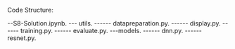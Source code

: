 Code Structure:  

--S8-Solution.ipynb.
--- utils.
------ datapreparation.py.
------ display.py. 
------ training.py. 
------ evaluate.py. 
---models.
------ dnn.py.
------ resnet.py.




